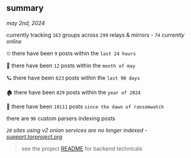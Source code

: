 
## summary
_may 2nd, 2024_

currently tracking `163` groups across `299` relays & mirrors - _`74` currently online_

⏲ there have been `9` posts within the `last 24 hours`

🦈 there have been `12` posts within the `month of may`

🪐 there have been `623` posts within the `last 90 days`

🏚 there have been `829` posts within the `year of 2024`

🦕 there have been `10111` posts `since the dawn of ransomwatch`

there are `96` custom parsers indexing posts

_`20` sites using v2 onion services are no longer indexed - [support.torproject.org](https://support.torproject.org/onionservices/v2-deprecation/)_

> see the project [README](https://github.com/joshhighet/ransomwatch#ransomwatch--) for backend technicals
